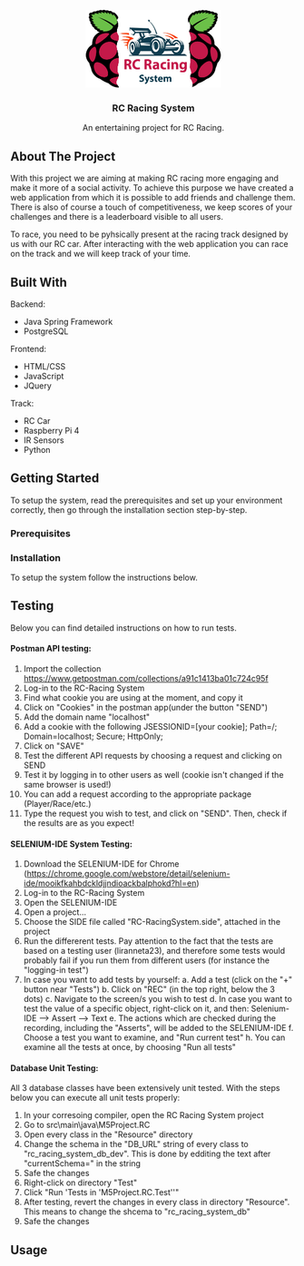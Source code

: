 <br>
<div align="center">
  <a href="https://gitlab.utwente.nl/cs21-22">
    <img src="RC/src/main/resources/static/images/logo.png" alt="Logo" width="238px" height="137px">
  </a>

  <h3 align="center">RC Racing System</h3>

  <p align="center">
    An entertaining project for RC Racing.
  </p>
</div>



## About The Project

With this project we are aiming at making RC racing more engaging and make it more of a social activity. To achieve this purpose we have created a web application from which it is possible to add friends and challenge them. There is also of course a touch of competitiveness, we keep scores of your challenges and there is a leaderboard visible to all users.

To race, you need to be pyhsically present at the racing track designed by us with our RC car. After interacting with the web application you can race on the track and we will keep track of your time.



## Built With

Backend:
* Java Spring Framework
* PostgreSQL

Frontend:
* HTML/CSS
* JavaScript
* JQuery

Track:
* RC Car
* Raspberry Pi 4
* IR Sensors
* Python



## Getting Started

To setup the system, read the prerequisites and set up your environment correctly, then go through the installation section step-by-step.

### Prerequisites



### Installation

To setup the system follow the instructions below.




## Testing

Below you can find detailed instructions on how to run tests.


#### Postman API testing:

1. Import the collection https://www.getpostman.com/collections/a91c1413ba01c724c95f
2. Log-in to the RC-Racing System
3. Find what cookie you are using at the moment, and copy it
4. Click on "Cookies" in the postman app(under the button "SEND")
5. Add the domain name "localhost"
6. Add a cookie with the following JSESSIONID=[your cookie]; Path=/; Domain=localhost; Secure; HttpOnly;
7. Click on "SAVE"
8. Test the different API requests by choosing a request and clicking on SEND
9. Test it by logging in to other users as well (cookie isn't changed if the same browser is used!)
10. You can add a request according to the appropriate package (Player/Race/etc.)
11. Type the request you wish to test, and click on "SEND". Then, check if the results are as you expect!


#### SELENIUM-IDE System Testing:

1. Download the SELENIUM-IDE for Chrome (https://chrome.google.com/webstore/detail/selenium-ide/mooikfkahbdckldjjndioackbalphokd?hl=en)
2. Log-in to the RC-Racing System
3. Open the SELENIUM-IDE
4. Open a project...
5. Choose the SIDE file called "RC-RacingSystem.side", attached in the project
6. Run the differerent tests. Pay attention to the fact that the tests are based on a testing user (liranneta23), and therefore some tests would probably fail if you run them from different users (for instance the "logging-in test")
7. In case you want to add tests by yourself:
	a. Add a test (click on the "+" button near "Tests")
	b. Click on "REC" (in the top right, below the 3 dots)
	c. Navigate to the screen/s you wish to test
	d. In case you want to test the value of a specific object, right-click on it, and then:
		Selenium-IDE --> Assert --> Text
	e. The actions which are checked during the recording, including the "Asserts", will be added to the   SELENIUM-IDE
	f. Choose a test you want to examine, and "Run current test"
	h. You can examine all the tests at once, by choosing "Run all tests"

#### Database Unit Testing:

All 3 database classes have been extensively unit tested. 
With the steps below you can execute all unit tests properly:

1. In your corresoing compiler, open the RC Racing System project
2. Go to src\main\java\M5Project.RC
3. Open every class in the "Resource" directory
4. Change the schema in the "DB_URL" string of every class to "rc_racing_system_db_dev".
This is done by edditing the text after "currentSchema=" in the string
5. Safe the changes
6. Right-click on directory "Test"
7. Click "Run 'Tests in 'M5Project.RC.Test''"
8. After testing, revert the changes in every class in directory "Resource".
This means to change the shcema to "rc_racing_system_db"
9. Safe the changes

## Usage
